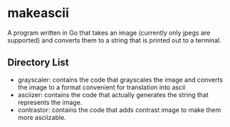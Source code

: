 makeascii
==============

A program written in Go that takes an image (currently only jpegs are
supported) and converts them to a string that is printed out to a terminal.

Directory List
--------------
 - grayscaler: contains the code that grayscales the image and converts the image
   to a format convenient for translation into ascii
 - asciizer: contains the code that actually generates the string that represents
   the image.
 - contrastor: contains the code that adds contrast image to make them more
   asciizable.

